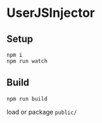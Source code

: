 # UserJSInjector

## Setup

```
npm i
npm run watch
```

## Build

```
npm run build
```

load or package ```public/```


